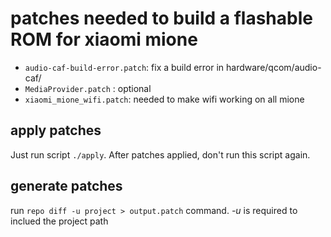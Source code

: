 # patches needed to build a flashable ROM for xiaomi mione

* `audio-caf-build-error.patch`: fix a build error in hardware/qcom/audio-caf/
* `MediaProvider.patch`    : optional
* `xiaomi_mione_wifi.patch`: needed to make wifi working on all mione

apply patches
-------------

Just run script `./apply`.
After patches applied, don't run this script again.


generate patches
----------------

run `repo diff -u project > output.patch` command.
_-u_ is required to inclued the project path
